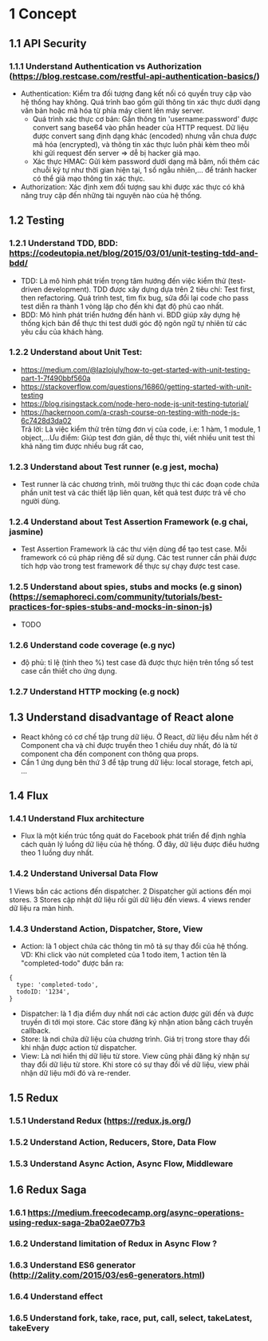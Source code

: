 
# 1 Concept
## 1.1 API Security
### 1.1.1 Understand Authentication vs Authorization (https://blog.restcase.com/restful-api-authentication-basics/)
* Authentication: Kiểm tra đối tượng đang kết nối có quyền truy cập vào hệ thống hay không. Quá trình bao gồm gửi thông tin xác thực dưới dạng văn bản hoặc mã hóa từ phía máy client lên máy server.
  * Quá trình xác thực cơ bản: Gắn thông tin 'username:password' được convert sang base64 vào phần header của HTTP request. Dữ liệu được convert sang định dạng khác (encoded) nhưng vẫn chưa được mã hóa (encrypted), và thông tin xác thực luôn phải kèm theo mỗi khi gửi request đến server => dễ bị hacker giả mạo.
  * Xác thực HMAC: Gửi kèm password dưới dạng mã băm, nối thêm các chuỗi ký tự như thời gian hiện tại, 1 số ngẫu nhiên,... để tránh hacker có thể giả mạo thông tin xác thực.
* Authorization: Xác định xem đối tượng sau khi được xác thực có khả năng truy cập đến những tài nguyên nào của hệ thống.
## 1.2 Testing
### 1.2.1 Understand TDD, BDD: https://codeutopia.net/blog/2015/03/01/unit-testing-tdd-and-bdd/
* TDD: Là mô hình phát triển trọng tâm hướng đến việc kiểm thử (test-driven development). TDD được xây dựng dựa trên 2 tiêu chí: Test first, then refactoring. Quá trình test, tìm fix bug, sửa đổi lại code cho pass test diễn ra thành 1 vòng lặp cho đến khi đạt độ phủ cao nhất.
* BDD: Mô hình phát triển hướng đến hành vi. BDD giúp xây dựng hệ thống kịch bản để thực thi test dưới góc độ ngôn ngữ tự nhiên từ các yêu cầu của khách hàng. 
### 1.2.2 Understand about Unit Test:
* https://medium.com/@lazlojuly/how-to-get-started-with-unit-testing-part-1-7f490bbf560a
* https://stackoverflow.com/questions/16860/getting-started-with-unit-testing
* https://blog.risingstack.com/node-hero-node-js-unit-testing-tutorial/
* https://hackernoon.com/a-crash-course-on-testing-with-node-js-6c7428d3da02<br>
Trả lời: Là việc kiểm thử trên từng đơn vị của code, i.e: 1 hàm, 1 module, 1 object,...Ưu điểm: Giúp test đơn giản, dễ thực thi, viết nhiều unit test thì khả năng tìm được nhiều bug rất cao,
### 1.2.3 Understand about Test runner (e.g jest, mocha)
* Test runner là các chương trình, môi trường thực thi các đoạn code chứa phần unit test và các thiết lập liên quan, kết quả test được trả về cho người dùng.
### 1.2.4 Understand about Test Assertion Framework (e.g chai, jasmine)
* Test Assertion Framework là các thư viện dùng để tạo test case. Mỗi framework có cú pháp riêng để sử dụng. Các test runner cần phải được tích hợp vào trong test framework để thực sự chạy được test case.
### 1.2.5 Understand about spies, stubs and mocks (e.g sinon) (https://semaphoreci.com/community/tutorials/best-practices-for-spies-stubs-and-mocks-in-sinon-js)
* TODO
### 1.2.6 Understand code coverage (e.g nyc)
* độ phủ:  tỉ lệ (tính theo %) test case đã được thực hiện trên tổng số test case cần thiết cho ứng dụng.
### 1.2.7 Understand HTTP mocking (e.g nock)
## 1.3 Understand disadvantage of React alone
* React không có cơ chế tập trung dữ liệu. Ở React, dữ liệu đều nằm hết ở Component cha và chỉ được truyền theo 1 chiều duy nhất, đó là từ component cha đến component con thông qua props. 
* Cần 1 ứng dụng bên thứ 3 để tập trung dữ liệu: local storage, fetch api, ...
## 1.4 Flux
### 1.4.1 Understand Flux architecture
* Flux là một kiến trúc tổng quát do Facebook phát triển để định nghĩa cách quản lý luồng dữ liệu của hệ thống. Ở đây, dữ liệu được điều hướng theo 1 luồng duy nhất.
### 1.4.2 Understand Universal Data Flow
1 Views bắn các actions đến dispatcher.
2 Dispatcher gửi actions đến mọi stores.
3 Stores cập nhật dữ liệu rồi gửi dữ liệu đến views.
4 views render dữ liệu ra màn hình.
### 1.4.3 Understand Action, Dispatcher, Store, View
* Action: là 1 object chứa các thông tin mô tả sự thay đổi của hệ thống. VD: Khi click vào nút completed của 1 todo item, 1 action tên là "completed-todo" được bắn ra:
```
{
  type: 'completed-todo',
  todoID: '1234',
}
```
* Dispatcher: là 1 địa điểm duy nhất nơi các action được gửi đến và được truyền đi tới mọi store. Các store đăng ký nhận ation bằng cách truyền callback.
* Store: là nơi chứa dữ liệu của chương trình. Giá trị trong store thay đổi khi nhận được action từ dispatcher.
* View: Là nơi hiển thị dữ liệu từ store. View cũng phải đăng ký nhận sự thay đổi dữ liệu từ store. Khi store có sự thay đổi về dữ liệu, view phải nhận dữ liệu mới đó và re-render.
## 1.5 Redux
### 1.5.1 Understand Redux (https://redux.js.org/)
### 1.5.2 Understand Action, Reducers, Store, Data Flow
### 1.5.3 Understand Async Action, Async Flow, Middleware
## 1.6 Redux Saga
### 1.6.1 https://medium.freecodecamp.org/async-operations-using-redux-saga-2ba02ae077b3
### 1.6.2 Understand limitation of Redux in Async Flow ?
### 1.6.3 Understand ES6 generator (http://2ality.com/2015/03/es6-generators.html)
### 1.6.4 Understand effect
### 1.6.5 Understand fork, take, race, put, call, select, takeLatest, takeEvery
